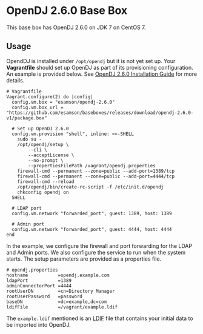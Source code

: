 # OpenDJ 2.6.0 Base Box

This base box has OpenDJ 2.6.0 on JDK 7 on CentOS 7.

## Usage

OpendDJ is installed under `/opt/opendj` but it is not yet set up. Your
**Vagrantfile** should set up OpenDJ as part of its provisioning configuration.
An example is provided below. See [OpenDJ 2.6.0 Installation Guide][1] for more
details.

    # Vagrantfile
    Vagrant.configure(2) do |config|
      config.vm.box = "esamson/opendj-2.6.0"
      config.vm.box_url = "https://github.com/esamson/baseboxes/releases/download/opendj-2.6.0-v1/package.box"

      # Set up OpenDJ 2.6.0
      config.vm.provision "shell", inline: <<-SHELL
        sudo su -
        /opt/opendj/setup \
            --cli \
            --acceptLicense \
            --no-prompt \
            --propertiesFilePath /vagrant/opendj.properties
        firewall-cmd --permanent --zone=public --add-port=1389/tcp
        firewall-cmd --permanent --zone=public --add-port=4444/tcp
        firewall-cmd --reload
        /opt/opendj/bin/create-rc-script -f /etc/init.d/opendj
        chkconfig opendj on
      SHELL

      # LDAP port
      config.vm.network "forwarded_port", guest: 1389, host: 1389

      # Admin port
      config.vm.network "forwarded_port", guest: 4444, host: 4444
    end

In the example, we configure the firewall and port forwarding for the LDAP and
Admin ports. We also configure the service to run when the system starts.
The setup parameters are provided as a properties file.

    # opendj.properties
    hostname           =opendj.example.com
    ldapPort           =1389
    adminConnectorPort =4444
    rootUserDN         =cn=Directory Manager
    rootUserPassword   =password
    baseDN             =dc=example,dc=com
    ldifFile           =/vagrant/example.ldif

The `example.ldif` mentioned is an [LDIF][2] file that contains your initial
data to be imported into OpenDJ.

[1]: http://docs.forgerock.org/en/opendj/2.6.0/install-guide/
[2]: http://en.wikipedia.org/wiki/LDAP_Data_Interchange_Format

